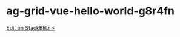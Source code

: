 # ag-grid-vue-hello-world-g8r4fn

[Edit on StackBlitz ⚡️](https://stackblitz.com/edit/ag-grid-vue-hello-world-g8r4fn)